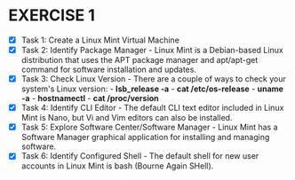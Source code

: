 # EXERCISE 1

- [x] Task 1: Create a Linux Mint Virtual Machine
- [x] Task 2: Identify Package Manager
            - Linux Mint is a Debian-based Linux distribution that uses the APT package manager and apt/apt-get command for software installation and updates.
- [x] Task 3: Check Linux Version
            - There are a couple of ways to check your system's Linux version:
              - **lsb_release -a**
              - **cat /etc/os-release**
              - **uname -a**
              - **hostnamectl**
              - **cat /proc/version**
- [x] Task 4: Identify CLI Editor
            - The default CLI text editor included in Linux Mint is Nano, but Vi and Vim editors can also be installed.
- [x] Task 5: Explore Software Center/Software Manager
            - Linux Mint has a Software Manager graphical application for installing and managing software.
- [x] Task 6: Identify Configured Shell
            - The default shell for new user accounts in Linux Mint is bash (Bourne Again SHell).
